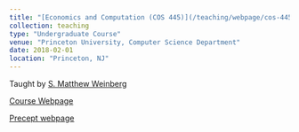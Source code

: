 ```yaml
---
title: "[Economics and Computation (COS 445)](/teaching/webpage/cos-445-spring-2018)"
collection: teaching
type: "Undergraduate Course"
venue: "Princeton University, Computer Science Department"
date: 2018-02-01
location: "Princeton, NJ"
---
```

Taught by [S. Matthew Weinberg](https://www.cs.princeton.edu/~smattw/)

[Course Webpage](https://www.cs.princeton.edu/~smattw/Teaching/cos445sp18.htm)

[Precept webpage](/teaching/webpage/cos-445-spring-2018)
